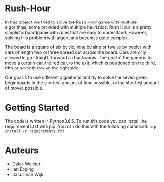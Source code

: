 # Rush-Hour
In this project we tried to solve the Rush Hour game with multiple algorithms, some provided with multiple heuristics. Rush Hour is a pretty simplistic boardgame with rules that are easy to undesrtand. However, solving this problem with algorithms becomes quite complex.

The board is a square of six by six, nine by nine or twelve by twelve with cars of length two or three spread out across the board. Cars are only allowed to go straight, forward an backwards. The goal of the game is to move a certain car, the red car, to the exit, which is positioned on the third, fifth or seventh row on the right side. 

Our goal is to use different algorithms and try to solve the seven given beginboards in the shortest amount of time possible, or the shortest amount of moves possible. 

# Getting Started
The code is written in Python3.6.5. To run this code you can install the requirements.txt with pip. You can do this with the following command:
``` pip install -r requirements.txt ```

# Auteurs
* Dylan Wellner
* Ian Epping
* Jacco van Wijk

